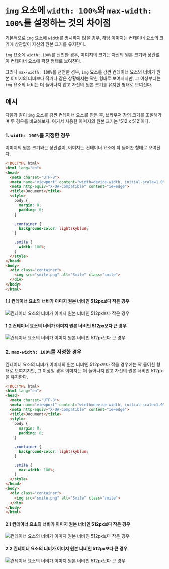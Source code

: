 # `img` 요소에 `width: 100%`와 `max-width: 100%`를 설정하는 것의 차이점

기본적으로 `img` 요소에 `width`를 명시하지 않을 경우, 해당 이미지는 컨테이너 요소의 크기에 상관없이 자신의 원본 크기를 유지한다.

`img` 요소에 `width: 100%`를 선언한 경우, 이미지의 크기는 자신의 원본 크기와 상관없이 컨테이너 요소에 꽉찬 형태로 보여진다.

그러나 `max-width: 100%`를 선언한 경우, `img` 요소를 감싼 컨테이너 요소의 너비가 원본 이미지의 너비보다 작거나 같은 상황에서는 꽉찬 형태로 보여지지만, 그 이상부터는 `img` 요소의 너비는 더 늘어나지 않고 자신의 원본 크기를 유지한 형태로 보여진다.

## 예시

다음과 같이 `img` 요소를 감싼 컨테이너 요소를 만든 후, 브라우저 창의 크기를 조절해가며 두 경우를 비교해보자. 여기서 사용한 이미지의 원본 크기는 '512 x 512'이다.

### 1. `width: 100%`를 지정한 경우

이미지의 원본 크기와는 상관없이, 이미지는 컨테이너 요소에 꽉 들어찬 형태로 보여진다.

```html
<!DOCTYPE html>
<html lang="en">
<head>
  <meta charset="UTF-8">
  <meta name="viewport" content="width=device-width, initial-scale=1.0">
  <meta http-equiv="X-UA-Compatible" content="ie=edge">
  <title>Document</title>
  <style>
    body {
      margin: 0;
      padding: 0;
    }

    .container {
      background-color: lightskyblue;
    }

    .smile {
      width: 100%;
    }
  </style>
</head>
<body>
  <div class="container">
    <img src="smile.png" alt="Smile" class="smile">
  </div>
</body>
</html>
```

#### 1.1 컨테이너 요소의 너비가 이미지 원본 너비인 512px보다 작은 경우

![컨테이너 요소의 너비가 이미지 원본 너비인 512px보다 작은 경우](./assets/width-lt-512.png)

#### 1.2 컨테이너 요소의 너비가 이미지 원본 너비인 512px보다 큰 경우

![컨테이너 요소의 너비가 이미지 원본 너비인 512px보다 큰 경우](./assets/width-mt-512.png)

### 2. `max-width: 100%`를 지정한 경우

컨테이너 요소의 너비가 이미지의 원본 너비인 512px보다 작을 경우에는 꽉 들어찬 형태로 보여지지만, 그 이상일 경우 이미지는 더 늘어나지 않고 자신의 원본 너비인 512px을 유지한다.

```html
<!DOCTYPE html>
<html lang="en">
<head>
  <meta charset="UTF-8">
  <meta name="viewport" content="width=device-width, initial-scale=1.0">
  <meta http-equiv="X-UA-Compatible" content="ie=edge">
  <title>Document</title>
  <style>
    body {
      margin: 0;
      padding: 0;
    }

    .container {
      background-color: lightskyblue;
    }

    .smile {
      max-width: 100%;
    }
  </style>
</head>
<body>
  <div class="container">
    <img src="smile.png" alt="Smile" class="smile">
  </div>
</body>
</html>
```

#### 2.1 컨테이너 요소의 너비가 이미지 원본 너비인 512px보다 작은 경우

![컨테이너 요소의 너비가 이미지 원본 너비인 512px보다 작은 경우](./assets/max-width-lt-512.png)

#### 2.2 컨테이너 요소의 너비가 이미지 원본 너비인 512px보다 큰 경우

![컨테이너 요소의 너비가 이미지 원본 너비인 512px보다 큰 경우](./assets/max-width-mt-512.png)
